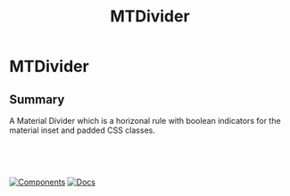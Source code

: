 ﻿---
uid: C.MTDivider
title: MTDivider
---
# MTDivider

## Summary

A Material Divider which is a horizonal rule with boolean indicators for the material inset and padded CSS classes.

&nbsp;

&nbsp;

[![Components](https://img.shields.io/static/v1?label=Components&message=Plus&color=red)](xref:A.PlusComponents)
[![Docs](https://img.shields.io/static/v1?label=API%20Documentation&message=MTDivider&color=brightgreen)](xref:BlazorMdc.MTDivider)